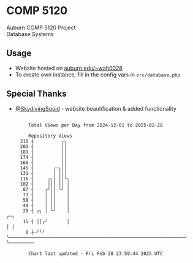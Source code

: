 # COMP 5120
Auburn COMP 5120 Project  
Database Systems

## Usage
- Website hosted on [auburn.edu/~wah0028](https://webhome.auburn.edu/~wah0028/)
- To create own instance, fill in the config vars in `src/database.php`

## Special Thanks
- [@SkydivingSquid](https://github.com/SkydivingSquid) - website beautification & added functionality

```

        Total Views per Day from 2024-12-01 to 2025-02-28

        Repository Views
     218 ┼          ╭╮
     203 ┤          ││
     189 ┤          ││
     174 ┤          ││
     160 ┤          ││
     145 ┤       ╭─╮││
     131 ┤       │ │││
     116 ┤     ╭╮│ ││╰╮
     102 ┤     │││ ││ │
      87 ┤    ╭╯││ ╰╯ │
      73 ┤    │ ││    │
      58 ┤    │ ││    │
      44 ┤    │ ││    │
      29 ┤ ╭╮ │ ╰╯    │                                                                ╭─╮
      15 ┤ ││╭╯       │                                                                │ │
       0 ┼─╯╰╯        ╰────────────────────────────────────────────────────────────────╯ ╰─────────

        Chart last updated - Fri Feb 28 23:59:44 2025 UTC
        
```
